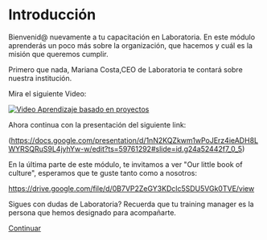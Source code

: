 
# Introducción

Bienvenid@ nuevamente a tu capacitación en Laboratoria. En este módulo aprenderás un poco más sobre la organización, que hacemos y cuál es la misión que queremos cumplir.

Primero que nada, Mariana Costa,CEO de Laboratoria te contará sobre nuestra institución.

Mira el siguiente Video:

[![Video Aprendizaje basado en proyectos](http://img.youtube.com/vi/m7UFOtDtHzg/0.jpg)](https://www.youtube.com/watch?v=m7UFOtDtHzg)

Ahora continua con la presentación del siguiente link:

(https://docs.google.com/presentation/d/1nN2KQZkwm1wPoJErz4ieADH8LWYRSQRuS9L4jyhYw-w/edit?ts=59761292#slide=id.g24a52442f7_0_5)

En la última parte de este módulo, te invitamos a ver "Our little book of culture", esperamos que te guste tanto como a nosotros:

https://drive.google.com/file/d/0B7VP2ZeGY3KDclc5SDU5VGk0TVE/view

Sigues con dudas de Laboratoria? Recuerda que tu training manager es la persona que hemos designado para acompañarte.


[Continuar](../03-perfilprofesor/01-ec.md)
